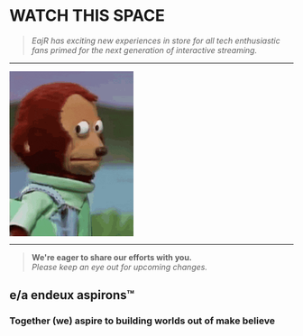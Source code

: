 # WATCH THIS SPACE


> 
> *EajR has exciting new experiences in store for all tech enthusiastic fans primed for the next generation of interactive streaming.*
> 

---

<a href="https://github.com/EajR-innovativEngineering/EajR-innovativEngineering/blob/main/watchThisSpace.md" target="_blank">
  <img align="center"   src="you_watching.gif?w=960&h=720"/>
</a>

---
 
>
>**We're eager to share our efforts with you.**  
> *Please keep an eye out for upcoming changes.* 
> 

## e/a endeux aspirons™
### Together (we) aspire to building worlds out of make believe
